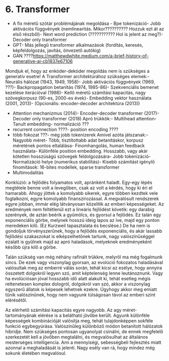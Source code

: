 # 6. Transformer #

- A fix méretű szótár problémájának megoldása - Bpe tokenizáció- Jobb aktivációs függvények (nemlinearitás. Mikor?????????? Hozzuk ezt át az első részből)- Next word prediction (??????????? Hol is jelent az meg?)- Decoder only transformer
- GPT- Más jellegű transformer alkalmazások (fordítás, keresés, képfeldolgozás, javítás, önvezető autókig)
- GAN ????https://matthewdwhite.medium.com/a-brief-history-of-generative-ai-cb1837e67106

Mondjuk el, hogy az enkóder-dekóder megoldás nem is szükséges a generatív esetre!
A Transformer architektúrához szükséges elemek:- Neurális hálózat (1943, 1949, 1958)- Jobb aktivációs függvények (1969, ???)- Backpropagation betanítás (1974, 1985-86)- Szekvenciális bemenet kezelése iterációval (1986)- Kellő méretű számítási kapacitás, nagy szövegkorpusz (90-es, 2000-es évek)- Embedding vektor használata (2001, 2013)- (Opcionális: encoder-decoder architektúra (2013))
- Attention mechanizmus (2014)- Encoder-decoder transformer (2017)- Decoder only transformer (2018)
  Apró trükkök:- Multihead attention- Tanult embedding- normalizáció ???
- recurrent connection ????- position encoding ????
- több fokozat ???- még jobb tokenizerek
  Amivel azóta játszanak:- Nagyobb méret- Több, tisztítottabb adat betanításkor, korpusz méretének pontos eltalálása- Finomhangolás, human feedback használata- Különféle position embedding. Hosszabb, vagy akár kötetlen hosszúságú szövegek feldolgozására- Jobb tokenizáció- Normalizáció helye (numerikus stabilitás)- Kisebb számítást igénylő finomítások: 16-bites modellek, sparse transformer
- Multimodalitás



Konklúzió: a fejlődés folyamatos volt, apránként haladt. Egy-egy lépés megtétele benne volt a levegőben, csak az volt a kérdés, hogy ki éri el hamarabb. Ahogy jöttek a komolyabb sikerek, egyre többen kezdtek vele foglalkozni, egyre komolyabb finanszírozással. A megvalósult rendszerek egyre jobban, immár elég látványosan közelítik az emberi képességeket. Az eredmények nem feltétlenül ezt a lineáris fejlődést követik: egy darabig szerények, de aztán beérik a gyümölcs, és gyorsul a fejlődés. Ez talán egy exponenciális görbe, melynek hosszú ideig lapos az íve, majd egy ponton meredeken kilő. (Ez Kurzweil tapasztalata és becslése.) De ha nem is gondoljuk törvényszerűnek, hogy a fejlődés exponenciális, és akár lassabb fejlődési szakaszokat is elképzelhetőnek tartunk, nagy valószínűséggel ezalatt is gyűlnek majd az apró haladások, melyeknek eredményeként később újra kilő a görbe.

Talán szükség van még néhány rafinált trükkre, melyről ma még fogalmunk sincs. De ezek vagy viszonylag gyorsan, az evolúció fokozatos haladásával valósultak meg az emberré válás során, tehát kicsi az esélye, hogy annyira összetett dolgokról legyen szó, amit képtelenség lenne leutánoznunk. Vagy ha evolúciósan jóval hosszabb idő alatt alakult ki, tehát esetleg mégis rettenetesen komplex dologról, dolgokról van szó, akkor a viszonylag egyszerű állatok is képesek lehetnek ezekre. Úgyhogy akkor meg emiatt tűnik valószínűnek, hogy nem vagyunk túlságosan távol az emberi szint elérésétől.

Az elérhető számítási kapacitás egyre nagyobb. Az agy méret-tartományának elérése is a belátható jövőbe került. Agyunk különféle képességek kombinációját valósítja meg, tehát tulajdonképpen sokféle funkció egybegyúrása. Valószínűleg különböző módon betanított hálózatok hibridje. Nem szükséges pontosan ugyanolyat csinálni, de ennek megfelelő szerkezetét kell a jövőben megtalálni, és megvalósulhat az általános mesterséges intelligencia.  Ami a mennyiségi, sebességbeli fejlesztés miatt azonnal a meghaladását is jelenti. Nagy esély van rá, hogy mindez még sokunk életében megvalósul.

